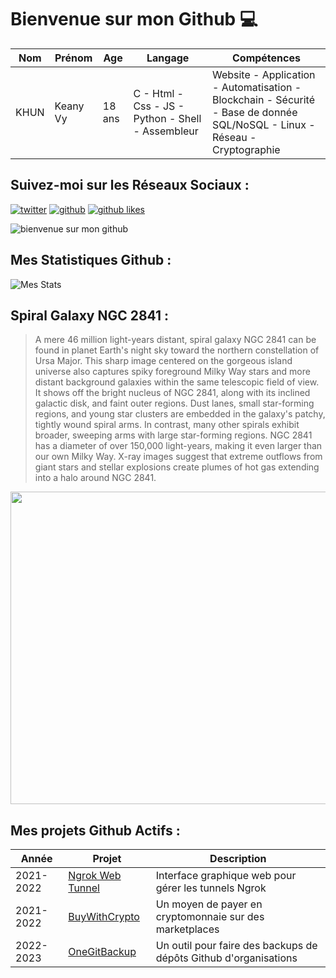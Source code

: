 # Bienvenue sur mon Github 💻
| Nom | Prénom | Age | Langage | Compétences |
|---  |---     |---  |---      |---
| KHUN | Keany Vy | 18 ans | C - Html - Css - JS - Python - Shell - Assembleur | Website - Application - Automatisation - Blockchain - Sécurité - Base de donnée SQL/NoSQL - Linux - Réseau - Cryptographie |

## Suivez-moi sur les Réseaux Sociaux :
[![twitter](https://img.shields.io/twitter/follow/thisiskeanyvy?style=social)](https://twitter.com/thisiskeanyvy)
[![github](https://img.shields.io/github/followers/thisiskeanyvy?style=social)](https://github.com/thisiskeanyvy?tab=followers)
[![github likes](https://img.shields.io/github/stars/thisiskeanyvy?style=social)](https://github.com/thisiskeanyvy)

![bienvenue sur mon github](https://thisiskeanyvy-hosting.pages.dev/banner.gif)

## Mes Statistiques Github :
![Mes Stats](https://github-readme-stats.vercel.app/api?username=thisiskeanyvy&show_icons=true&theme=radical)

## Spiral Galaxy NGC 2841 :

> A mere 46 million light-years distant, spiral galaxy NGC 2841 can be found in planet Earth's night sky toward the northern constellation of Ursa Major. This sharp image centered on the gorgeous island universe also captures spiky foreground Milky Way stars and more distant background galaxies within the same telescopic field of view. It shows off the bright nucleus of NGC 2841, along with its inclined galactic disk, and faint outer regions.  Dust lanes, small star-forming regions, and young star clusters are embedded in the galaxy's patchy, tightly wound spiral arms. In contrast, many other spirals exhibit broader, sweeping arms with large star-forming regions.  NGC 2841 has a diameter of over 150,000 light-years, making it even larger than our own Milky Way. X-ray images suggest that extreme outflows from giant stars and stellar explosions create plumes of hot gas extending into a halo around NGC 2841.

<img src='https://apod.nasa.gov/apod/image/2303/NGC2841_1024.jpg' width="800" height="500"/>

## Mes projets Github Actifs :
| Année | Projet | Description |
|---   |---     |---          |
| 2021-2022 | [Ngrok Web Tunnel](https://github.com/thisiskeanyvy/ngrok-web-manager) | Interface graphique web pour gérer les tunnels Ngrok |
| 2021-2022 | [BuyWithCrypto](https://github.com/BuyWithCrypto) | Un moyen de payer en cryptomonnaie sur des marketplaces |
| 2022-2023 | [OneGitBackup](https://github.com/BuyWithCrypto/OneGitBackup) | Un outil pour faire des backups de dépôts Github d'organisations |